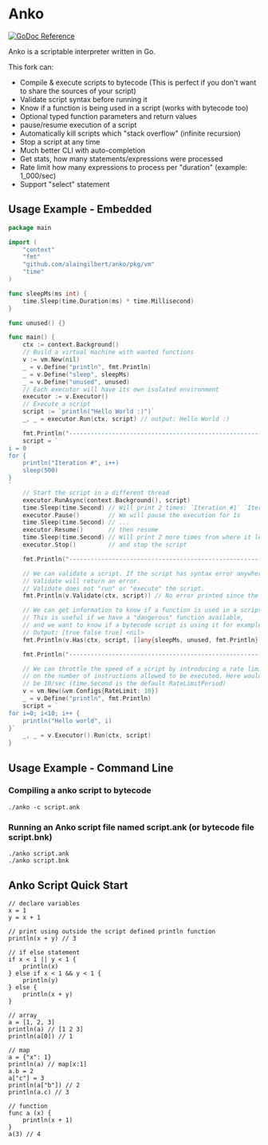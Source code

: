 # Anko

[![GoDoc Reference](https://godoc.org/github.com/alaingilbert/anko/vm?status.svg)](http://godoc.org/github.com/alaingilbert/anko/vm)

Anko is a scriptable interpreter written in Go.

This fork can:
- Compile & execute scripts to bytecode (This is perfect if you don't want to share the sources of your script)
- Validate script syntax before running it
- Know if a function is being used in a script (works with bytecode too)
- Optional typed function parameters and return values
- pause/resume execution of a script
- Automatically kill scripts which "stack overflow" (infinite recursion)
- Stop a script at any time
- Much better CLI with auto-completion
- Get stats, how many statements/expressions were processed
- Rate limit how many expressions to process per "duration" (example: 1_000/sec)
- Support "select" statement

## Usage Example - Embedded

```go
package main

import (
    "context"
    "fmt"
    "github.com/alaingilbert/anko/pkg/vm"
    "time"
)

func sleepMs(ms int) {
    time.Sleep(time.Duration(ms) * time.Millisecond)
}

func unused() {}

func main() {
    ctx := context.Background()
    // Build a virtual machine with wanted functions
    v := vm.New(nil)
    _ = v.Define("println", fmt.Println)
    _ = v.Define("sleep", sleepMs)
    _ = v.Define("unused", unused)
    // Each executor will have its own isolated environment
    executor := v.Executor()
    // Execute a script
    script := `println("Hello World :)")`
    _, _ = executor.Run(ctx, script) // output: Hello World :)

    fmt.Println("-------------------------------------------------------------------------------")
    script = `
i = 0
for {
    println("Iteration #", i++)
    sleep(500)
}
`
    // Start the script in a different thread
    executor.RunAsync(context.Background(), script)
    time.Sleep(time.Second) // Will print 2 times: `Iteration #1` `Iteration #2`
    executor.Pause()        // We will pause the execution for 1s
    time.Sleep(time.Second) // ...
    executor.Resume()       // then resume
    time.Sleep(time.Second) // Will print 2 more times from where it left: `Iteration #3` `Iteration #4`
    executor.Stop()         // and stop the script

    fmt.Println("-------------------------------------------------------------------------------")

    // We can validate a script. If the script has syntax error anywhere in it,
    // Validate will return an error.
    // Validate does not "run" or "execute" the script.
    fmt.Println(v.Validate(ctx, script)) // No error printed since the script is valid

    // We can get information to know if a function is used in a script
    // This is useful if we have a "dangerous" function available,
    // and we want to know if a bytecode script is using it for example.
    // Output: [true false true] <nil>
    fmt.Println(v.Has(ctx, script, []any{sleepMs, unused, fmt.Println}))

    fmt.Println("-------------------------------------------------------------------------------")

    // We can throttle the speed of a script by introducing a rate limit
    // on the number of instructions allowed to be executed. Here would
    // be 10/sec (time.Second is the default RateLimitPeriod)
    v = vm.New(&vm.Configs{RateLimit: 10})
    _ = v.Define("println", fmt.Println)
    script = `
for i=0; i<10; i++ {
    println("Hello world", i)
}`
    _, _ = v.Executor().Run(ctx, script)
}
```

## Usage Example - Command Line

### Compiling a anko script to bytecode
```
./anko -c script.ank
```

### Running an Anko script file named script.ank (or bytecode file script.bnk)
```
./anko script.ank
./anko script.bnk
```

## Anko Script Quick Start
```
// declare variables
x = 1
y = x + 1

// print using outside the script defined println function
println(x + y) // 3

// if else statement
if x < 1 || y < 1 {
    println(x)
} else if x < 1 && y < 1 {
    println(y)
} else {
    println(x + y)
}

// array
a = [1, 2, 3]
println(a) // [1 2 3]
println(a[0]) // 1

// map
a = {"x": 1}
println(a) // map[x:1]
a.b = 2
a["c"] = 3
println(a["b"]) // 2
println(a.c) // 3

// function
func a (x) {
    println(x + 1)
}
a(3) // 4
```
